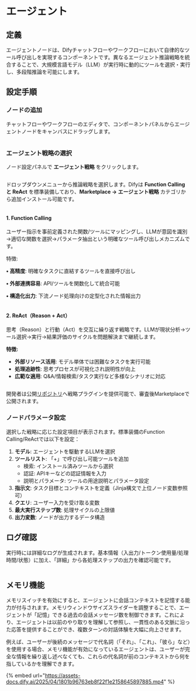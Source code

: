# エージェント

## 定義

エージェントノードは、Difyチャットフローやワークフローにおいて自律的なツール呼び出しを実現するコンポーネントです。異なるエージェント推論戦略を統合することで、大規模言語モデル（LLM）が実行時に動的にツールを選択・実行し、多段階推論を可能にします。

## 設定手順

### ノードの追加

チャットフローやワークフローのエディタで、コンポーネントパネルからエージェントノードをキャンバスにドラッグします。

<figure><img src="../../../.gitbook/assets/en-1-9-1.png" alt=""><figcaption></figcaption></figure>

### エージェント戦略の選択

ノード設定パネルで **エージェント戦略** をクリックします。

<figure><img src="../../../.gitbook/assets/en-1-9-0.png" alt=""><figcaption></figcaption></figure>

ドロップダウンメニューから推論戦略を選択します。Difyは **Function Calling と ReAct** を標準装備しており、**Marketplace → エージェント戦略** カテゴリから追加インストール可能です。

<figure><img src="../../../.gitbook/assets/en-1-9-2.png" alt=""><figcaption></figcaption></figure>

#### 1. Function Calling

ユーザー指示を事前定義された関数/ツールにマッピングし、LLMが意図を識別→適切な関数を選択→パラメータ抽出という明確なツール呼び出しメカニズムです。

特徴:

**• 高精度**: 明確なタスクに直結するツールを直接呼び出し

**• 外部連携容易**: API/ツールを関数化して統合可能

**• 構造化出力**: 下流ノード処理向けの定型化された情報出力

<figure><img src="../../../.gitbook/assets/en-agent-1.png" alt=""><figcaption></figcaption></figure>

#### 2. ReAct（Reason + Act）

思考（Reason）と行動（Act）を交互に繰り返す戦略です。LLMが現状分析→ツール選択→実行→結果評価のサイクルを問題解決まで継続します。

**特徴:**

* **外部リソース活用**: モデル単体では困難なタスクを実行可能
* **処理追跡性**: 思考プロセスが可視化され説明性が向上
* **広範な適用**: Q&A/情報検索/タスク実行など多様なシナリオに対応

<figure><img src="../../../.gitbook/assets/en-agent-2.png" alt=""><figcaption></figcaption></figure>

開発者は公開[リポジトリ](https://github.com/langgenius/dify-plugins)へ戦略プラグインを提供可能で、審査後Marketplaceで公開されます。

### ノードパラメータ設定

選択した戦略に応じた設定項目が表示されます。標準装備のFunction Calling/ReActでは以下を設定：

1. **モデル**: エージェントを駆動するLLMを選択
2. **ツールリスト**: 「+」で呼び出し可能ツールを追加
    * 検索: インストール済みツールから選択
    * 認証: APIキーなどの認証情報を入力
    * 説明とパラメータ: ツールの用途説明とパラメータ設定
3. **指示文**: タスク目標とコンテキストを定義（Jinja構文で上位ノード変数参照可）
4. **クエリ**: ユーザー入力を受け取る変数
5. **最大実行ステップ数**: 処理サイクルの上限値
6. **出力変数**: ノードが出力するデータ構造

## ログ確認

実行時には詳細なログが生成されます。基本情報（入出力/トークン使用量/処理時間/状態）に加え、「詳細」から各処理ステップの出力を確認可能です。

<figure><img src="../../../.gitbook/assets/en-1-9-6.png" alt=""><figcaption></figcaption></figure>

## メモリ機能

メモリスイッチを有効にすると、エージェントに会話コンテキストを記憶する能力が付与されます。メモリウィンドウサイズスライダーを調整することで、エージェントが「記憶」できる過去の会話メッセージ数を制御できます。これにより、エージェントは以前のやり取りを理解して参照し、一貫性のある文脈に沿った応答を提供することができ、複数ターンの対話体験を大幅に向上させます。

例えば、ユーザーが後続のメッセージで代名詞（「それ」、「これ」、「彼ら」など）を使用する場合、メモリ機能が有効になっているエージェントは、ユーザーが完全な情報を繰り返し述べなくても、これらの代名詞が前のコンテキストから何を指しているかを理解できます。

{% embed url="https://assets-docs.dify.ai/2025/04/1801b96763eb8f22f1e2158645897885.mp4" %}
